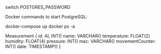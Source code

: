 switch POSTGRES_PASSWORD 

Docker commands to start PostgreSQL:

docker-compose up
docker ps -a




Measurement
{
  id: AI, INT()
  name: VARCHAR()
  temperature: FLOAT(2)
  humidity: FLOAT(4)
  pressure: INT()
  mac: VARCHAR()
  movementCounter: INT()
  date: TIMESTAMP()
}
